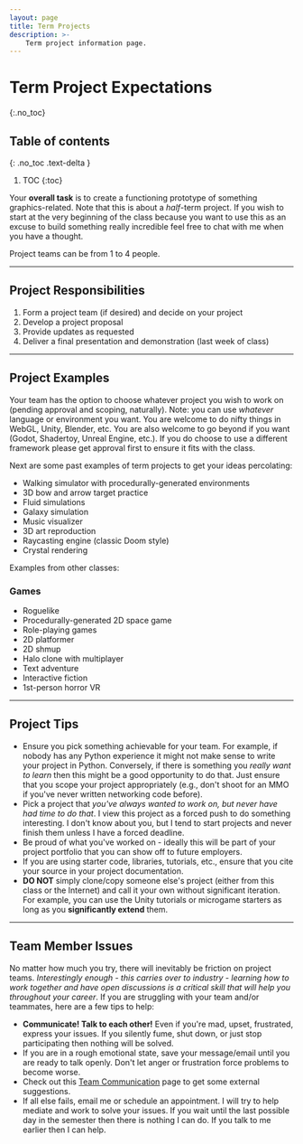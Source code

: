 ```yaml
---
layout: page
title: Term Projects
description: >-
    Term project information page.
---
```


# Term Project Expectations

{:.no_toc}

## Table of contents
{: .no_toc .text-delta }

1. TOC
{:toc}

Your **overall task** is to create a functioning prototype of something graphics-related.  Note that this is about a *half*-term project.  If you wish to start at the very beginning of the class because you want to use this as an excuse to build something really incredible feel free to chat with me when you have a thought.

Project teams can be from 1 to 4 people.

---

## Project Responsibilities

1. Form a project team (if desired) and decide on your project
2. Develop a project proposal
3. Provide updates as requested
4. Deliver a final presentation and demonstration (last week of class)

---

## Project Examples

Your team has the option to choose whatever project you wish to work on (pending approval and scoping, naturally).  Note: you can use *whatever* language or environment you want. You are welcome to do nifty things in WebGL, Unity, Blender, etc.  You are also welcome to go beyond if you want (Godot, Shadertoy, Unreal Engine, etc.).  If you do choose to use a different framework please get approval first to ensure it fits with the class.

Next are some past examples of term projects to get your ideas percolating:

* Walking simulator with procedurally-generated environments
* 3D bow and arrow target practice
* Fluid simulations
* Galaxy simulation
* Music visualizer
* 3D art reproduction
* Raycasting engine (classic Doom style)
* Crystal rendering

Examples from other classes:

### Games

* Roguelike
* Procedurally-generated 2D space game
* Role-playing games
* 2D platformer
* 2D shmup
* Halo clone with multiplayer
* Text adventure
* Interactive fiction
* 1st-person horror VR 

---

## Project Tips

* Ensure you pick something achievable for your team.  For example, if nobody has any Python experience it might not make sense to write your project in Python.  Conversely, if there is something you *really want to learn* then this might be a good opportunity to do that.  Just ensure that you scope your project appropriately (e.g., don't shoot for an MMO if you've never written networking code before).
* Pick a project that *you've always wanted to work on, but never have had time to do that*.  I view this project as a forced push to do something interesting.  I don't know about you, but I tend to start projects and never finish them unless I have a forced deadline.
* Be proud of what you've worked on - ideally this will be part of your project portfolio that you can show off to future employers.
* If you are using starter code, libraries, tutorials, etc., ensure that you cite your source in your project documentation.
* **DO NOT** simply clone/copy someone else's project (either from this class or the Internet) and call it your own without significant iteration.  For example, you can use the Unity tutorials or microgame starters as long as you **significantly extend** them.

---

## Team Member Issues

No matter how much you try, there will inevitably be friction on project teams.  *Interestingly enough - this carries over to industry - learning how to work together and have open discussions is a critical skill that will help you throughout your career*.  If you are struggling with your team and/or teammates, here are a few tips to help:

* **Communicate! Talk to each other!**  Even if you're mad, upset, frustrated, express your issues.  If you silently fume, shut down, or just stop participating then nothing will be solved.
* If you are in a rough emotional state, save your message/email until you are ready to talk openly.  Don't let anger or frustration force problems to become worse.
* Check out this [Team Communication](https://asana.com/resources/team-communication) page to get some external suggestions.
* If all else fails, email me or schedule an appointment.  I will try to help mediate and work to solve your issues.  If you wait until the last possible day in the semester then there is nothing I can do.  If you talk to me earlier then I can help.
